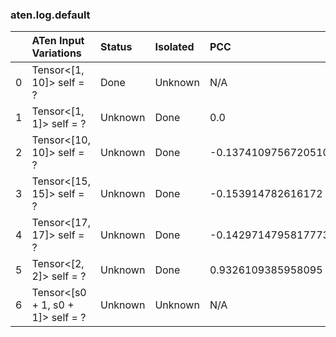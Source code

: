 ### aten.log.default
|    | ATen Input Variations             | Status   | Isolated   | PCC                  | Host   |
|---:|:----------------------------------|:---------|:-----------|:---------------------|:-------|
|  0 | Tensor<[1, 10]> self = ?          | Done     | Unknown    | N/A                  | N/A    |
|  1 | Tensor<[1, 1]> self = ?           | Unknown  | Done       | 0.0                  | 0      |
|  2 | Tensor<[10, 10]> self = ?         | Unknown  | Done       | -0.13741097567205107 | 0      |
|  3 | Tensor<[15, 15]> self = ?         | Unknown  | Done       | -0.153914782616172   | 0      |
|  4 | Tensor<[17, 17]> self = ?         | Unknown  | Done       | -0.14297147958177736 | 0      |
|  5 | Tensor<[2, 2]> self = ?           | Unknown  | Done       | 0.9326109385958095   | 0      |
|  6 | Tensor<[s0 + 1, s0 + 1]> self = ? | Unknown  | Unknown    | N/A                  | N/A    |

